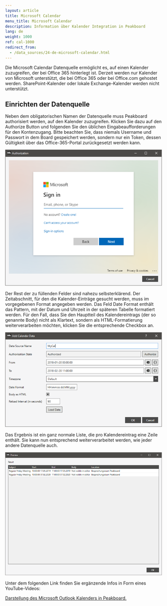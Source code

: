 ```yaml
---
layout: article
title: Microsoft Calendar
menu_title: Microsoft Calendar
description: Information über Kalender Integration in Peakboard
lang: de
weight: 1000
ref: cal-1000
redirect_from:
  - /data_sources/24-de-microsoft-calendar.html
---
```

Die Microsoft Calendar Datenquelle ermöglicht es, auf einen Kalender zuzugreifen, der bei Office 365 hinterlegt ist. Derzeit werden nur Kalender von Microsoft unterstützt, die bei Office 365 oder bei Office.com gehostet werden. SharePoint-Kalender oder lokale Exchange-Kalender werden nicht unterstützt.

## Einrichten der Datenquelle

Neben dem obligatorischen Namen der Datenquelle muss Peakboard authorisiert werden, auf den Kalender zuzugreifen. Klicken Sie dazu auf den Authorize Button und folgenden Sie den üblichen Eingabeaufforderungen für den Kontenzugang. Bitte beachten Sie, dass niemals Username und Passwort in dem Board gespeichert werden, sondern nur ein Token, dessen Gültigkeit über das Office-365-Portal zurückgesetzt werden kann.

![image_1](/assets/images/data-sources/mscal/calendar-authorize.png)

Der Rest der zu füllenden Felder sind nahezu selbsterklärend. Der Zeitabschnitt, für den die Kalender-Einträge gesucht werden, muss im vorgegebenen Format angegeben werden. Das Feld Date Format enthält das Pattern, mit der Datum und Uhrzeit in der späteren Tabelle formatiert werden. Für den Fall, dass Sie den Hauptteil des Kalendereintrags (der so genannte Body) nicht als Klartext, sondern als HTML-Formatierung weiterverarbeiten möchten, klicken Sie die entsprechende Checkbox an.

![image_1](/assets/images/data-sources/mscal/calendar-maindialog.png)

Das Ergebnis ist ein ganz normale Liste, die pro Kalendereintrag eine Zeile enthält. Sie kann nun entsprechend weiterverarbeitet werden, wie jeder andere Datenquelle auch.

![image_1](/assets/images/data-sources/mscal/calendar-entries.png)

Unter dem folgenden Link finden Sie ergänzende Infos in Form eines YouTube-Videos:

[Darstellung des Microsoft Outlook Kalenders in Peakboard.](https://www.youtube.com/watch?v=0LsEXH9-r7s)

